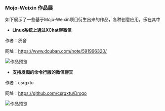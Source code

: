 ### Mojo-Weixin 作品展

如下展示了一些基于Mojo-Weixin项目衍生出来的作品，各种创意应用，乐在其中

* **Linux系统上通过XChat聊微信**

作者：鸽舍

网址：https://www.douban.com/note/591996320/

![作品预览](https://img3.doubanio.com/view/note/large/public/p38683520.jpg)

* **支持发图的命令行版的微信聊天**

作者：csrgxtu

网址：https://github.com/csrgxtu/Drogo

![作品预览](https://github.com/csrgxtu/Drogo/blob/master/img/output.gif)

